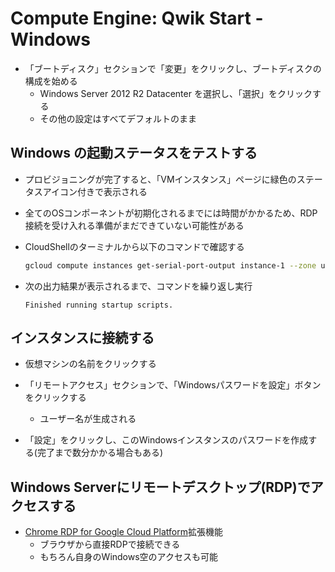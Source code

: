 # Compute Engine: Qwik Start - Windows

* 「ブートディスク」セクションで「変更」をクリックし、ブートディスクの構成を始める
    + Windows Server 2012 R2 Datacenter を選択し、「選択」をクリックする
    + その他の設定はすべてデフォルトのまま

## Windows の起動ステータスをテストする
 
* プロビジョニングが完了すると、「VMインスタンス」ページに緑色のステータスアイコン付きで表示される

* 全てのOSコンポーネントが初期化されるまでには時間がかかるため、RDP接続を受け入れる準備がまだできていない可能性がある

* CloudShellのターミナルから以下のコマンドで確認する
    ```sh
    gcloud compute instances get-serial-port-output instance-1 --zone us-central1-a
    ```

* 次の出力結果が表示されるまで、コマンドを繰り返し実行
    ```
    Finished running startup scripts.
    ```

## インスタンスに接続する

* 仮想マシンの名前をクリックする

* 「リモートアクセス」セクションで、「Windowsパスワードを設定」ボタンをクリックする
    + ユーザー名が生成される

* 「設定」をクリックし、このWindowsインスタンスのパスワードを作成する(完了まで数分かかる場合もある)

## Windows Serverにリモートデスクトップ(RDP)でアクセスする

* [Chrome RDP for Google Cloud Platform](https://google.qwiklabs.com/focuses/560?locale=ja&parent=catalog&qlcampaign=7c-jpac-20)拡張機能
    + ブラウザから直接RDPで接続できる
    + もちろん自身のWindows空のアクセスも可能
